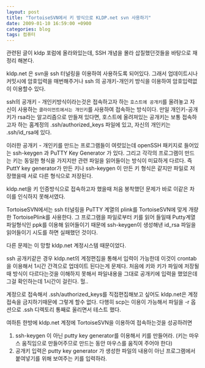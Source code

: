 ```yaml
---
layout: post
title: "TortoiseSVN에서 키 방식으로 KLDP.net svn 사용하기"
date: 2009-01-10 16:59:00 +0900
categories: blog
tags: 컴퓨터
---
```


관련된 글이 kldp 포럼에 올라와있는데, SSH 개념을 몰라 삽질했던것들을 바탕으로 재정리 해본다.

kldp.net 은 svn을 ssh 터널링을 이용하여 사용하도록 되어있다. 그래서 업데이트시나 커밋시에 암호입력을 매번해주거나 ssh 의 공개키-개인키 방식을 이용하여 암호입력없이 이용할수 있다.

ssh의 공개키 - 개인키방식이라는것은 접속하고자 하는 ```호스트에 공개키```를 올려놓고 자신이 사용하는 ```클라이언트에서는 개인키```를 사용하여 접속하는 방식이다. 만일 개인키-공개키가 rsa라는 알고리즘으로 만들져 있다면, 호스트에 올려져있는 공개키는 보통 접속하고자 하는 홈계정의 .ssh/authorized_keys 파일에 있고, 자신의 개인키는 .ssh/id_rsa에 있다.

이러한 공개키 - 개인키를 만드는 프로그램들이 여럿있는데 openSSH 패키지로 들어있는 ssh-keygen 과 PuTTY Key Generator 가 있다. 그리고 각각의 프로그램이 만드는 키는 동일한 형식을 가지지만 관련 파일을 읽어들이는 방식이 미묘하게 다르다. 즉 PuttY key generator가 만든 키나 ssh-keygen 이 만든 키 형식은 같지만 파일로 저장했을때 서로 다른 형식으로 저장된다.

kldp.net을 키 인증방식으로 접속하고자 했을때 처음 봉착했던 문제가 바로 이같은 차이를 인식하지 못해서였다. 

TortoiseSVN에서는 ssh 터널링을 PuTTY 계열의 plink를 TortoiseSVN에 맞게 개량한 TortoisePlink를 사용한다. 그 프로그램을 파일로부터 키를 읽어 들일때 Putty계열 파일형식인 ppk를 이용해 읽어들이기 때문에 ssh-keygen이 생성해낸 id_rsa 파일을 읽어들이기 시도를 하면 실패했던 것이다.

다른 문제는 이 망할 kldp.net 계정시스템 때문이었다.

ssh 공개키같은 경우 kldp.net의 계정편집을 통해서 입력이 가능한데 이것이 crontab을 이용해서 1시간 간격으로 업데이트 된다는게 문제다. 처음에 키와 키가 파일에 저장될때 방식이 다르다는것을 이해하지 못해서 파일내용을 그대로 공개키에 입력을 했었은데 그걸 확인하는데 1시간이 걸린다. 헐..

계정으로 접속해서 .ssh/authorized_keys를 직접편집해보고 싶어도 kldp.net은 계정접속을 금지하기때문에 그렇게 할수 없다. 다행히 scp는 이용이 가능해서 파일을 -r 옵션으로 .ssh 디렉토리 통째로 올리면서 테스트 했다.

여하튼 한방에 kldp.net 계정에 TortoiseSVN을 이용하여 접속하는것을 성공하려면

 1. ssh-keygen 이 아닌 putty key generator를 이용해서 키를 만들어라. (키는 마우스 움직임으로 만들어주므로 만드는 동안 마우스를 움직여 주어야 한다)
 2. 공개키 입력은 putty key generator 가 생성한 파일의 내용이 아닌 프로그램에서 붙여넣기를 위해 보여주는 키를 입력하라.

